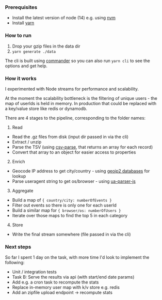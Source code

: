 ### Prerequisites

- Install the latest version of node (14) e.g. using [nvm](https://github.com/nvm-sh/nvm)
- Install [yarn](https://yarnpkg.com/)

### How to run

1. Drop your gzip files in the data dir
2. `yarn generate ./data`

The cli is built using [commander](https://www.npmjs.com/package/commander) so you can also run `yarn cli` to see the options and get help.

### How it works

I experimented with Node streams for performance and scalability.

At the moment the scalability bottleneck is the filtering of unique users - the map of userIds is held in memory. In production that could be replaced with a key/value store like redis or dynamodb.

There are 4 stages to the pipeline, corresponding to the folder names:

1. Read
  - Read the .gz files from disk (input dir passed in via the cli)
  - Extract / unzip
  - Parse the TSV (using [csv-parse](https://www.npmjs.com/package/csv-parse), that returns an array for each record)
  - Convert that array to an object for easier access to properties
2. Enrich
  - Geocode IP address to get city/country - using [geoip2 databases](https://dev.maxmind.com/geoip/geoip2/geolite2/) for lookup
  - Parse useragent string to get os/browser - using [ua-parser-js](https://www.npmjs.com/package/ua-parser-js)
3. Aggregate
  - Build a map of `{ country/city: numberOfEvents }`
  - Filter out events so there is only one for each userId
  - Build a similar map for `{ browser/os: numberOfUsers }`
  - Iterate over those maps to find the top 5 in each category
4. Store
  - Write the final stream somewhere (file passed in via the cli)
  
### Next steps

So far I spent 1 day on the task, with more time I'd look to implement the following:

- Unit / integration tests
- Task B: Serve the results via api (with start/end date params)
- Add e.g. a cron task to recompute the stats
- Replace in-memory user map with k/v store e.g. redis
- Add an zipfile upload endpoint -> recompute stats


